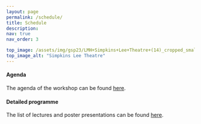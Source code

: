 ```yaml
---
layout: page
permalink: /schedule/
title: Schedule
description: 
nav: true
nav_order: 3

top_image: /assets/img/gsp23/LMH+Simpkins+Lee+Theatre+(14)_cropped_smaller.jpg
top_image_alt: "Simpkins Lee Theatre"
---
```


#### Agenda
The agenda of the workshop can be found [here](https://github.com/gspworkshop/gspworkshop.github.io/blob/master/assets/pdf/Graph%20Signal%20Processing%20Programme%20V2.pdf).

#### Detailed programme
The list of lectures and poster presentations can be found [here](https://github.com/gspworkshop/gspworkshop.github.io/blob/master/assets/pdf/List%20of%20Papers%20V3.pdf).
